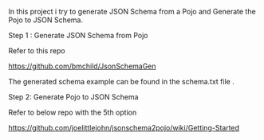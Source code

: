 In this project i try to generate JSON Schema from a Pojo and Generate the Pojo to JSON Schema.

Step 1 : Generate JSON Schema from Pojo

Refer to this repo 

https://github.com/bmchild/JsonSchemaGen

The generated schema example can be found in the schema.txt file . 


Step 2: Generate Pojo to JSON Schema

Refer to below repo with the 5th option

https://github.com/joelittlejohn/jsonschema2pojo/wiki/Getting-Started 